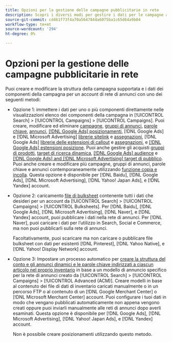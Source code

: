 ```yaml
---
title: Opzioni per la gestione delle campagne pubblicitarie in rete
description: Scopri i diversi modi per gestire i dati per le campagne ad network.
source-git-commit: cd461f73f4a70a5647844a6075ba1c65d64a9b04
workflow-type: tm+mt
source-wordcount: '294'
ht-degree: 0%

---
```


# Opzioni per la gestione delle campagne pubblicitarie in rete

Puoi creare e modificare la struttura della campagna supportata e i dati dei componenti della campagna per un account di rete di annunci con uno dei seguenti metodi:

* Opzione 1: immettere i dati per uno o più componenti direttamente nelle visualizzazioni elenco dei componenti della campagna in [!UICONTROL Search] > [!UICONTROL Campaigns] > [!UICONTROL Campaigns]. Puoi creare, modificare ed eliminare [campagne](/help/search-social-commerce/campaign-management/campaigns/campaign-manage.md), [gruppi di annunci](/help/search-social-commerce/campaign-management/campaigns/ad-group-manage.md), [parole chiave](/help/search-social-commerce/campaign-management/campaigns/keyword-manage.md), [annunci](/help/search-social-commerce/campaign-management/campaigns/ad-manage.md), [[!DNL Google Ads] posizionamenti](/help/search-social-commerce/campaign-management/campaigns/placement-manage.md), [!DNL Google Ads] e [!DNL Microsoft Advertising] [librerie sitelink](/help/search-social-commerce/campaign-management/campaigns/sitelink-extension-manage.md) e [assegnazioni](/help/search-social-commerce/campaign-management/campaigns/sitelink-extension-associate.md), [!DNL Google Ads] [librerie delle estensioni di callout](/help/search-social-commerce/campaign-management/campaigns/callout-extension-manage.md) e [assegnazioni](/help/search-social-commerce/campaign-management/campaigns/callout-extension-associate.md), e [[!DNL Google Ads] estensioni posizione](/help/search-social-commerce/campaign-management/campaigns/location-extension-manage.md). Puoi anche gestire gli acquisti [gruppi di prodotti](/help/search-social-commerce/campaign-management/campaigns/product-group-manage.md), [target di ricerca dinamica](/help/search-social-commerce/campaign-management/campaigns/dynamic-search-target-manage.md), [[!DNL Google Ads] audience](/help/search-social-commerce/campaign-management/campaigns/audience-about.md) e [[!DNL Google Ads] and [!DNL Microsoft Advertising] target di pubblico](/help/search-social-commerce/campaign-management/campaigns/audience-targets-manage.md). Puoi anche creare e modificare più campagne, gruppi di annunci, parole chiave e annunci contemporaneamente utilizzando [funzione copia e incolla](/help/search-social-commerce/campaign-management/campaigns/copy-paste.md). Questa opzione è disponibile per [!DNL Baidu], [!DNL Google Ads], [!DNL Microsoft Advertising], [!DNL Yahoo! Japan Ads], e [!DNL Yandex] account.

* Opzione 2: caricamento [file di bulksheet](/help/search-social-commerce/campaign-management/bulksheets/bulksheet-about.md) contenente tutti i dati che desideri per un account da [!UICONTROL Search] > [!UICONTROL Campaigns] > [!UICONTROL Bulksheets]. Per [!DNL Baidu], [!DNL Google Ads], [!DNL Microsoft Advertising], [!DNL Naver], e [!DNL Yandex] account, puoi pubblicare i dati nella rete di annunci. Per [!DNL Naver], puoi caricare i dati per l’utilizzo in Search, Social e Commerce, ma non puoi pubblicarli sulla rete di annunci.

   Facoltativamente, puoi scaricare ma non caricare o pubblicare file bulksheet con dati per esistenti [!DNL Pinterest], [!DNL Yahoo Native], e [!DNL Yahoo! Display Network] account.

* Opzione 3: Impostare un processo automatico per [creare la struttura del conto e gli annunci dinamici e le parole chiave indirizzati a ciascun articolo nel proprio inventario](/help/search-social-commerce/campaign-management/inventory-feeds/inventory-feeds-about.md) in base a un modello di annuncio specifico per la rete di annunci creato da [!UICONTROL Search] > [!UICONTROL Campaigns] > [!UICONTROL  Advanced (ACM)]. Creare modelli in base al contenuto dei file di dati di inventario caricati manualmente o in un percorso FTP o al contenuto di un [!DNL Google Merchant Center] o [!DNL Microsoft Merchant Center] account. Puoi configurare i tuoi dati in modo che vengano pubblicati automaticamente non appena vengono creati oppure puoi inviarli manualmente alle reti di annunci dopo averli esaminati. Questa opzione è disponibile per [!DNL Google Ads], [!DNL Microsoft Advertising], [!DNL Yahoo! Japan Ads], e [!DNL Yandex] account.

   Non è possibile creare posizionamenti utilizzando questo metodo.
